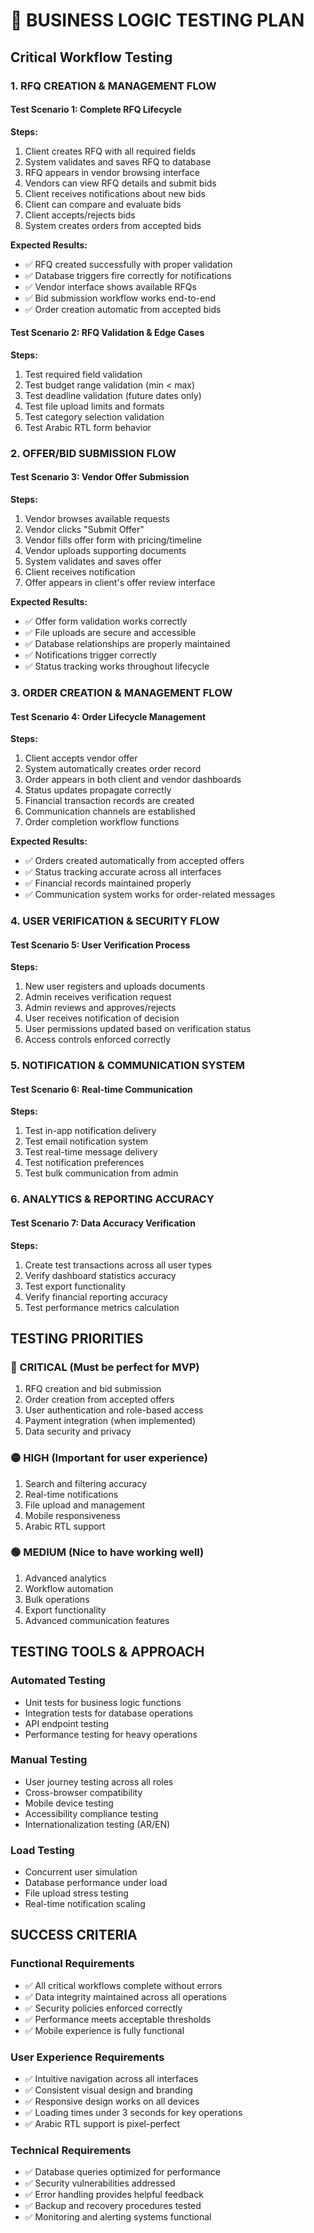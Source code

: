 # 🧪 BUSINESS LOGIC TESTING PLAN

## Critical Workflow Testing

### 1. RFQ CREATION & MANAGEMENT FLOW

#### Test Scenario 1: Complete RFQ Lifecycle
**Steps:**
1. Client creates RFQ with all required fields
2. System validates and saves RFQ to database
3. RFQ appears in vendor browsing interface
4. Vendors can view RFQ details and submit bids
5. Client receives notifications about new bids
6. Client can compare and evaluate bids
7. Client accepts/rejects bids
8. System creates orders from accepted bids

**Expected Results:**
- ✅ RFQ created successfully with proper validation
- ✅ Database triggers fire correctly for notifications
- ✅ Vendor interface shows available RFQs
- ✅ Bid submission workflow works end-to-end
- ✅ Order creation automatic from accepted bids

#### Test Scenario 2: RFQ Validation & Edge Cases
**Steps:**
1. Test required field validation
2. Test budget range validation (min < max)
3. Test deadline validation (future dates only)
4. Test file upload limits and formats
5. Test category selection validation
6. Test Arabic RTL form behavior

### 2. OFFER/BID SUBMISSION FLOW

#### Test Scenario 3: Vendor Offer Submission
**Steps:**
1. Vendor browses available requests
2. Vendor clicks "Submit Offer"
3. Vendor fills offer form with pricing/timeline
4. Vendor uploads supporting documents
5. System validates and saves offer
6. Client receives notification
7. Offer appears in client's offer review interface

**Expected Results:**
- ✅ Offer form validation works correctly
- ✅ File uploads are secure and accessible
- ✅ Database relationships are properly maintained
- ✅ Notifications trigger correctly
- ✅ Status tracking works throughout lifecycle

### 3. ORDER CREATION & MANAGEMENT FLOW

#### Test Scenario 4: Order Lifecycle Management
**Steps:**
1. Client accepts vendor offer
2. System automatically creates order record
3. Order appears in both client and vendor dashboards
4. Status updates propagate correctly
5. Financial transaction records are created
6. Communication channels are established
7. Order completion workflow functions

**Expected Results:**
- ✅ Orders created automatically from accepted offers
- ✅ Status tracking accurate across all interfaces
- ✅ Financial records maintained properly
- ✅ Communication system works for order-related messages

### 4. USER VERIFICATION & SECURITY FLOW

#### Test Scenario 5: User Verification Process
**Steps:**
1. New user registers and uploads documents
2. Admin receives verification request
3. Admin reviews and approves/rejects
4. User receives notification of decision
5. User permissions updated based on verification status
6. Access controls enforced correctly

### 5. NOTIFICATION & COMMUNICATION SYSTEM

#### Test Scenario 6: Real-time Communication
**Steps:**
1. Test in-app notification delivery
2. Test email notification system  
3. Test real-time message delivery
4. Test notification preferences
5. Test bulk communication from admin

### 6. ANALYTICS & REPORTING ACCURACY

#### Test Scenario 7: Data Accuracy Verification
**Steps:**
1. Create test transactions across all user types
2. Verify dashboard statistics accuracy
3. Test export functionality
4. Verify financial reporting accuracy
5. Test performance metrics calculation

## TESTING PRIORITIES

### 🔴 CRITICAL (Must be perfect for MVP)
1. RFQ creation and bid submission
2. Order creation from accepted offers
3. User authentication and role-based access
4. Payment integration (when implemented)
5. Data security and privacy

### 🟡 HIGH (Important for user experience)
1. Search and filtering accuracy
2. Real-time notifications
3. File upload and management
4. Mobile responsiveness
5. Arabic RTL support

### 🟢 MEDIUM (Nice to have working well)
1. Advanced analytics
2. Workflow automation
3. Bulk operations
4. Export functionality
5. Advanced communication features

## TESTING TOOLS & APPROACH

### Automated Testing
- Unit tests for business logic functions
- Integration tests for database operations
- API endpoint testing
- Performance testing for heavy operations

### Manual Testing  
- User journey testing across all roles
- Cross-browser compatibility
- Mobile device testing
- Accessibility compliance testing
- Internationalization testing (AR/EN)

### Load Testing
- Concurrent user simulation
- Database performance under load
- File upload stress testing
- Real-time notification scaling

## SUCCESS CRITERIA

### Functional Requirements
- ✅ All critical workflows complete without errors
- ✅ Data integrity maintained across all operations
- ✅ Security policies enforced correctly
- ✅ Performance meets acceptable thresholds
- ✅ Mobile experience is fully functional

### User Experience Requirements
- ✅ Intuitive navigation across all interfaces
- ✅ Consistent visual design and branding
- ✅ Responsive design works on all devices
- ✅ Loading times under 3 seconds for key operations
- ✅ Arabic RTL support is pixel-perfect

### Technical Requirements
- ✅ Database queries optimized for performance  
- ✅ Security vulnerabilities addressed
- ✅ Error handling provides helpful feedback
- ✅ Backup and recovery procedures tested
- ✅ Monitoring and alerting systems functional